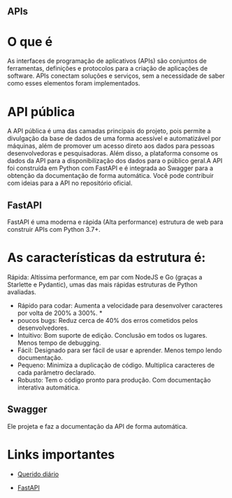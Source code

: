 ## APIs
# O que é
As interfaces de programação de aplicativos (APIs) são conjuntos de ferramentas, definições e protocolos para a criação de aplicações de software. APIs conectam soluções e serviços, sem a necessidade de saber como esses elementos foram implementados.

# API pública
A API pública é uma das camadas principais do projeto, pois permite a divulgação da base de dados de uma forma acessível e automatizável por máquinas, além de promover um acesso direto aos dados para pessoas desenvolvedoras e pesquisadoras. Além disso, a plataforma consome os dados da API para a disponibilização dos dados para o público geral.A API foi construída em Python com FastAPI e é integrada ao Swagger para a obtenção da documentação de forma automática. Você pode contribuir com ideias para a API no repositório oficial.

## FastAPI
FastAPI é uma moderna e rápida (Alta performance) estrutura de web para construir APIs com Python 3.7+.

# As características da estrutura é:
Rápida: Altíssima performance, em par com NodeJS e Go (graças a Starlette e Pydantic), umas das mais rápidas estruturas de Python avaliadas.

- Rápido para codar: Aumenta a velocidade para desenvolver caracteres por volta de 200% a 300%. *
- poucos bugs: Reduz cerca de 40% dos erros cometidos pelos desenvolvedores.
- Intuitivo: Bom suporte de edição. Conclusão em todos os lugares. Menos tempo de debugging.
- Fácil: Designado para ser fácil de usar e aprender. Menos tempo lendo documentação.
- Pequeno: Minimiza a duplicação de código. Multiplica caracteres de cada parâmetro declarado.
- Robusto: Tem o código pronto para produção. Com documentação interativa automática.

## Swagger 
Ele projeta e faz a documentação da API de forma automática.

# Links importantes
- [Querido diário](https://queridodiario.ok.org.br/api/docs)

- [FastAPI](https://fastapi.tiangolo.com/)
